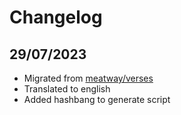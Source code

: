 # Changelog

## 29/07/2023

- Migrated from [meatway/verses](https://git.ozzuu.com/meatway/verses)
- Translated to english
- Added hashbang to generate script
